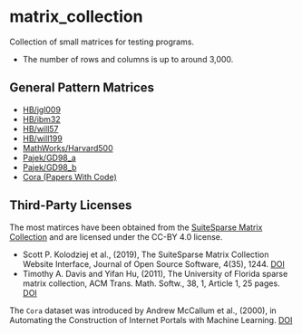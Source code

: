 # matrix_collection

Collection of small matrices for testing programs.
* The number of rows and columns is up to around 3,000.

## General Pattern Matrices
* [HB/jgl009](https://sparse.tamu.edu/HB/jgl009)
* [HB/ibm32](https://sparse.tamu.edu/HB/ibm32)
* [HB/will57](https://sparse.tamu.edu/HB/will57)
* [HB/will199](https://sparse.tamu.edu/HB/will199)
* [MathWorks/Harvard500](https://sparse.tamu.edu/MathWorks/Harvard500)
* [Pajek/GD98_a](https://sparse.tamu.edu/Pajek/GD98_a)
* [Pajek/GD98_b](https://sparse.tamu.edu/Pajek/GD98_b)
* [Cora (Papers With Code)](https://paperswithcode.com/dataset/cora)

## Third-Party Licenses

The most matirces have been obtained from the [SuiteSparse Matrix Collection](https://sparse.tamu.edu/) and are licensed under the CC-BY 4.0 license.

* Scott P. Kolodziej et al., (2019), The SuiteSparse Matrix Collection Website Interface, Journal of Open Source Software, 4(35), 1244. [DOI](https://doi.org/10.21105/joss.01244)
* Timothy A. Davis and Yifan Hu, (2011), The University of Florida sparse matrix collection, ACM Trans. Math. Softw., 38, 1, Article 1, 25 pages. [DOI](https://doi.org/10.1145/2049662.2049663)

The `Cora` dataset was introduced by Andrew McCallum et al., (2000), in Automating the Construction of Internet Portals with Machine Learning. [DOI](https://doi.org/10.1023/A:1009953814988)
